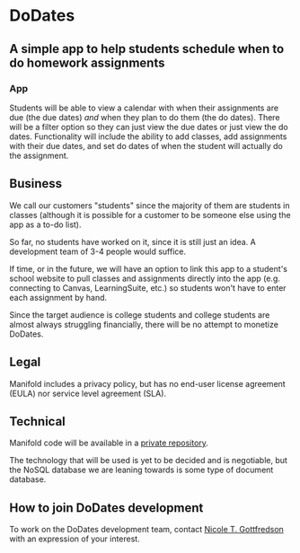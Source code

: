 # DoDates
## A simple app to help students schedule when to do homework assignments
### App
Students will be able to view a calendar with when their assignments are due (the due dates) *and* when they plan to do them (the do dates). There will be a filter option so they can just view the due dates or just view the do dates. Functionality will include the ability to add classes, add assignments with their due dates, and set do dates of when the student will actually do the assignment.

## Business
We call our customers "students" since the majority of them are students in classes (although it is possible for a customer to be someone else using the app as a to-do list).

So far, no students have worked on it, since it is still just an idea. A development team of 3-4 people would suffice.

If time, or in the future, we will have an option to link this app to a student's school website to pull classes and assignments directly into the app (e.g. connecting to Canvas, LearningSuite, etc.) so students won't have to enter each assignment by hand.

Since the target audience is college students and college students are almost always struggling financially, there will be no attempt to monetize DoDates.

## Legal
Manifold includes a privacy policy, but has no end-user license agreement (EULA) nor service level agreement (SLA).

## Technical
Manifold code will be available in a [private repository](https://github.com/byucs452s2019/DoDates).

The technology that will be used is yet to be decided and is negotiable, but the NoSQL database we are leaning towards is some type of document database.

## How to join DoDates development
To work on the DoDates development team, contact [Nicole T. Gottfredson](mailto:nicole.theurer@outlook.com) with an expression of your interest.
